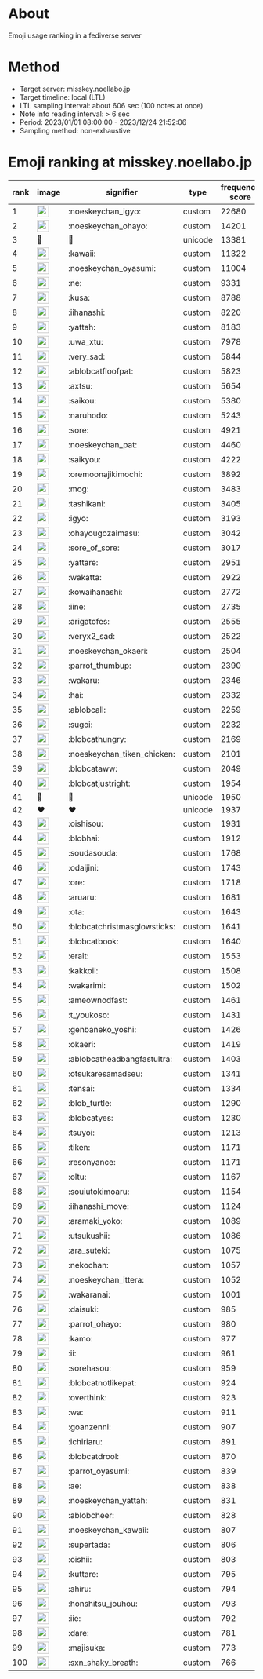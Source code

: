 # About
Emoji usage ranking in a fediverse server

# Method
- Target server: misskey.noellabo.jp
- Target timeline: local (LTL)
- LTL sampling interval: about 606 sec (100 notes at once)
- Note info reading interval: > 6 sec
- Period: 2023/01/01 08:00:00 - 2023/12/24 21:52:06 
- Sampling method: non-exhaustive

# Emoji ranking at misskey.noellabo.jp

|rank|image|signifier|type|frequency score|
|----|----|----|----|----|
|1|<img height="24" src="https://misskey.noellabo.jp/emoji/noeskeychan_igyo.webp">|:noeskeychan_igyo:|custom|22680|
|2|<img height="24" src="https://misskey.noellabo.jp/emoji/noeskeychan_ohayo.webp">|:noeskeychan_ohayo:|custom|14201|
|3|🎉|🎉|unicode|13381|
|4|<img height="24" src="https://misskey.noellabo.jp/emoji/kawaii.webp">|:kawaii:|custom|11322|
|5|<img height="24" src="https://misskey.noellabo.jp/emoji/noeskeychan_oyasumi.webp">|:noeskeychan_oyasumi:|custom|11004|
|6|<img height="24" src="https://misskey.noellabo.jp/emoji/ne.webp">|:ne:|custom|9331|
|7|<img height="24" src="https://misskey.noellabo.jp/emoji/kusa.webp">|:kusa:|custom|8788|
|8|<img height="24" src="https://misskey.noellabo.jp/emoji/iihanashi.webp">|:iihanashi:|custom|8220|
|9|<img height="24" src="https://misskey.noellabo.jp/emoji/yattah.webp">|:yattah:|custom|8183|
|10|<img height="24" src="https://misskey.noellabo.jp/emoji/uwa_xtu.webp">|:uwa_xtu:|custom|7978|
|11|<img height="24" src="https://misskey.noellabo.jp/emoji/very_sad.webp">|:very_sad:|custom|5844|
|12|<img height="24" src="https://misskey.noellabo.jp/emoji/ablobcatfloofpat.webp">|:ablobcatfloofpat:|custom|5823|
|13|<img height="24" src="https://misskey.noellabo.jp/emoji/axtsu.webp">|:axtsu:|custom|5654|
|14|<img height="24" src="https://misskey.noellabo.jp/emoji/saikou.webp">|:saikou:|custom|5380|
|15|<img height="24" src="https://misskey.noellabo.jp/emoji/naruhodo.webp">|:naruhodo:|custom|5243|
|16|<img height="24" src="https://misskey.noellabo.jp/emoji/sore.webp">|:sore:|custom|4921|
|17|<img height="24" src="https://misskey.noellabo.jp/emoji/noeskeychan_pat.webp">|:noeskeychan_pat:|custom|4460|
|18|<img height="24" src="https://misskey.noellabo.jp/emoji/saikyou.webp">|:saikyou:|custom|4222|
|19|<img height="24" src="https://misskey.noellabo.jp/emoji/oremoonajikimochi.webp">|:oremoonajikimochi:|custom|3892|
|20|<img height="24" src="https://misskey.noellabo.jp/emoji/mog.webp">|:mog:|custom|3483|
|21|<img height="24" src="https://misskey.noellabo.jp/emoji/tashikani.webp">|:tashikani:|custom|3405|
|22|<img height="24" src="https://misskey.noellabo.jp/emoji/igyo.webp">|:igyo:|custom|3193|
|23|<img height="24" src="https://misskey.noellabo.jp/emoji/ohayougozaimasu.webp">|:ohayougozaimasu:|custom|3042|
|24|<img height="24" src="https://misskey.noellabo.jp/emoji/sore_of_sore.webp">|:sore_of_sore:|custom|3017|
|25|<img height="24" src="https://misskey.noellabo.jp/emoji/yattare.webp">|:yattare:|custom|2951|
|26|<img height="24" src="https://misskey.noellabo.jp/emoji/wakatta.webp">|:wakatta:|custom|2922|
|27|<img height="24" src="https://misskey.noellabo.jp/emoji/kowaihanashi.webp">|:kowaihanashi:|custom|2772|
|28|<img height="24" src="https://misskey.noellabo.jp/emoji/iine.webp">|:iine:|custom|2735|
|29|<img height="24" src="https://misskey.noellabo.jp/emoji/arigatofes.webp">|:arigatofes:|custom|2555|
|30|<img height="24" src="https://misskey.noellabo.jp/emoji/veryx2_sad.webp">|:veryx2_sad:|custom|2522|
|31|<img height="24" src="https://misskey.noellabo.jp/emoji/noeskeychan_okaeri.webp">|:noeskeychan_okaeri:|custom|2504|
|32|<img height="24" src="https://misskey.noellabo.jp/emoji/parrot_thumbup.webp">|:parrot_thumbup:|custom|2390|
|33|<img height="24" src="https://misskey.noellabo.jp/emoji/wakaru.webp">|:wakaru:|custom|2346|
|34|<img height="24" src="https://misskey.noellabo.jp/emoji/hai.webp">|:hai:|custom|2332|
|35|<img height="24" src="https://misskey.noellabo.jp/emoji/ablobcall.webp">|:ablobcall:|custom|2259|
|36|<img height="24" src="https://misskey.noellabo.jp/emoji/sugoi.webp">|:sugoi:|custom|2232|
|37|<img height="24" src="https://misskey.noellabo.jp/emoji/blobcathungry.webp">|:blobcathungry:|custom|2169|
|38|<img height="24" src="https://misskey.noellabo.jp/emoji/noeskeychan_tiken_chicken.webp">|:noeskeychan_tiken_chicken:|custom|2101|
|39|<img height="24" src="https://misskey.noellabo.jp/emoji/blobcataww.webp">|:blobcataww:|custom|2049|
|40|<img height="24" src="https://misskey.noellabo.jp/emoji/blobcatjustright.webp">|:blobcatjustright:|custom|1954|
|41|🍗|🍗|unicode|1950|
|42|❤|❤|unicode|1937|
|43|<img height="24" src="https://misskey.noellabo.jp/emoji/oishisou.webp">|:oishisou:|custom|1931|
|44|<img height="24" src="https://misskey.noellabo.jp/emoji/blobhai.webp">|:blobhai:|custom|1912|
|45|<img height="24" src="https://misskey.noellabo.jp/emoji/soudasouda.webp">|:soudasouda:|custom|1768|
|46|<img height="24" src="https://misskey.noellabo.jp/emoji/odaijini.webp">|:odaijini:|custom|1743|
|47|<img height="24" src="https://misskey.noellabo.jp/emoji/ore.webp">|:ore:|custom|1718|
|48|<img height="24" src="https://misskey.noellabo.jp/emoji/aruaru.webp">|:aruaru:|custom|1681|
|49|<img height="24" src="https://misskey.noellabo.jp/emoji/ota.webp">|:ota:|custom|1643|
|50|<img height="24" src="https://misskey.noellabo.jp/emoji/blobcatchristmasglowsticks.webp">|:blobcatchristmasglowsticks:|custom|1641|
|51|<img height="24" src="https://misskey.noellabo.jp/emoji/blobcatbook.webp">|:blobcatbook:|custom|1640|
|52|<img height="24" src="https://misskey.noellabo.jp/emoji/erait.webp">|:erait:|custom|1553|
|53|<img height="24" src="https://misskey.noellabo.jp/emoji/kakkoii.webp">|:kakkoii:|custom|1508|
|54|<img height="24" src="https://misskey.noellabo.jp/emoji/wakarimi.webp">|:wakarimi:|custom|1502|
|55|<img height="24" src="https://misskey.noellabo.jp/emoji/ameownodfast.webp">|:ameownodfast:|custom|1461|
|56|<img height="24" src="https://misskey.noellabo.jp/emoji/t_youkoso.webp">|:t_youkoso:|custom|1431|
|57|<img height="24" src="https://misskey.noellabo.jp/emoji/genbaneko_yoshi.webp">|:genbaneko_yoshi:|custom|1426|
|58|<img height="24" src="https://misskey.noellabo.jp/emoji/okaeri.webp">|:okaeri:|custom|1419|
|59|<img height="24" src="https://misskey.noellabo.jp/emoji/ablobcatheadbangfastultra.webp">|:ablobcatheadbangfastultra:|custom|1403|
|60|<img height="24" src="https://misskey.noellabo.jp/emoji/otsukaresamadseu.webp">|:otsukaresamadseu:|custom|1341|
|61|<img height="24" src="https://misskey.noellabo.jp/emoji/tensai.webp">|:tensai:|custom|1334|
|62|<img height="24" src="https://misskey.noellabo.jp/emoji/blob_turtle.webp">|:blob_turtle:|custom|1290|
|63|<img height="24" src="https://misskey.noellabo.jp/emoji/blobcatyes.webp">|:blobcatyes:|custom|1230|
|64|<img height="24" src="https://misskey.noellabo.jp/emoji/tsuyoi.webp">|:tsuyoi:|custom|1213|
|65|<img height="24" src="https://misskey.noellabo.jp/emoji/tiken.webp">|:tiken:|custom|1171|
|66|<img height="24" src="https://misskey.noellabo.jp/emoji/resonyance.webp">|:resonyance:|custom|1171|
|67|<img height="24" src="https://misskey.noellabo.jp/emoji/oltu.webp">|:oltu:|custom|1167|
|68|<img height="24" src="https://misskey.noellabo.jp/emoji/souiutokimoaru.webp">|:souiutokimoaru:|custom|1154|
|69|<img height="24" src="https://misskey.noellabo.jp/emoji/iihanashi_move.webp">|:iihanashi_move:|custom|1124|
|70|<img height="24" src="https://misskey.noellabo.jp/emoji/aramaki_yoko.webp">|:aramaki_yoko:|custom|1089|
|71|<img height="24" src="https://misskey.noellabo.jp/emoji/utsukushii.webp">|:utsukushii:|custom|1086|
|72|<img height="24" src="https://misskey.noellabo.jp/emoji/ara_suteki.webp">|:ara_suteki:|custom|1075|
|73|<img height="24" src="https://misskey.noellabo.jp/emoji/nekochan.webp">|:nekochan:|custom|1057|
|74|<img height="24" src="https://misskey.noellabo.jp/emoji/noeskeychan_ittera.webp">|:noeskeychan_ittera:|custom|1052|
|75|<img height="24" src="https://misskey.noellabo.jp/emoji/wakaranai.webp">|:wakaranai:|custom|1001|
|76|<img height="24" src="https://misskey.noellabo.jp/emoji/daisuki.webp">|:daisuki:|custom|985|
|77|<img height="24" src="https://misskey.noellabo.jp/emoji/parrot_ohayo.webp">|:parrot_ohayo:|custom|980|
|78|<img height="24" src="https://misskey.noellabo.jp/emoji/kamo.webp">|:kamo:|custom|977|
|79|<img height="24" src="https://misskey.noellabo.jp/emoji/ii.webp">|:ii:|custom|961|
|80|<img height="24" src="https://misskey.noellabo.jp/emoji/sorehasou.webp">|:sorehasou:|custom|959|
|81|<img height="24" src="https://misskey.noellabo.jp/emoji/blobcatnotlikepat.webp">|:blobcatnotlikepat:|custom|924|
|82|<img height="24" src="https://misskey.noellabo.jp/emoji/overthink.webp">|:overthink:|custom|923|
|83|<img height="24" src="https://misskey.noellabo.jp/emoji/wa.webp">|:wa:|custom|911|
|84|<img height="24" src="https://misskey.noellabo.jp/emoji/goanzenni.webp">|:goanzenni:|custom|907|
|85|<img height="24" src="https://misskey.noellabo.jp/emoji/ichiriaru.webp">|:ichiriaru:|custom|891|
|86|<img height="24" src="https://misskey.noellabo.jp/emoji/blobcatdrool.webp">|:blobcatdrool:|custom|870|
|87|<img height="24" src="https://misskey.noellabo.jp/emoji/parrot_oyasumi.webp">|:parrot_oyasumi:|custom|839|
|88|<img height="24" src="https://misskey.noellabo.jp/emoji/ae.webp">|:ae:|custom|838|
|89|<img height="24" src="https://misskey.noellabo.jp/emoji/noeskeychan_yattah.webp">|:noeskeychan_yattah:|custom|831|
|90|<img height="24" src="https://misskey.noellabo.jp/emoji/ablobcheer.webp">|:ablobcheer:|custom|828|
|91|<img height="24" src="https://misskey.noellabo.jp/emoji/noeskeychan_kawaii.webp">|:noeskeychan_kawaii:|custom|807|
|92|<img height="24" src="https://misskey.noellabo.jp/emoji/supertada.webp">|:supertada:|custom|806|
|93|<img height="24" src="https://misskey.noellabo.jp/emoji/oishii.webp">|:oishii:|custom|803|
|94|<img height="24" src="https://misskey.noellabo.jp/emoji/kuttare.webp">|:kuttare:|custom|795|
|95|<img height="24" src="https://misskey.noellabo.jp/emoji/ahiru.webp">|:ahiru:|custom|794|
|96|<img height="24" src="https://misskey.noellabo.jp/emoji/honshitsu_jouhou.webp">|:honshitsu_jouhou:|custom|793|
|97|<img height="24" src="https://misskey.noellabo.jp/emoji/iie.webp">|:iie:|custom|792|
|98|<img height="24" src="https://misskey.noellabo.jp/emoji/dare.webp">|:dare:|custom|781|
|99|<img height="24" src="https://misskey.noellabo.jp/emoji/majisuka.webp">|:majisuka:|custom|773|
|100|<img height="24" src="https://misskey.noellabo.jp/emoji/sxn_shaky_breath.webp">|:sxn_shaky_breath:|custom|766|
